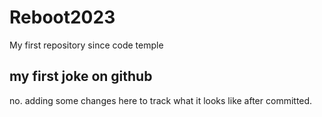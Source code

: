 # Reboot2023
My first repository since code temple

## my first joke on github

no.
adding some changes here to track what it looks like after committed. 
